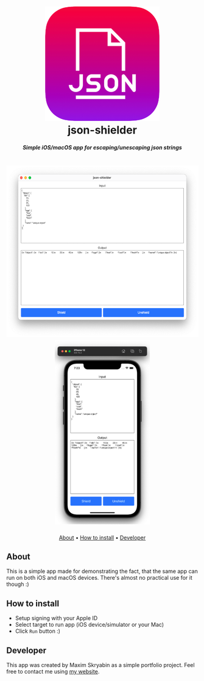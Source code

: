 <h1 align="center">
  <img src="https://raw.githubusercontent.com/moridaffy/json-shielder/master/Extra/icon.png" alt="App Icon" width="300">
  <br>
  json-shielder
  <br>
</h1>

<h5 align="center">Simple iOS/macOS app for escaping/unescaping json strings</h5>

<h1 align="center">
<img src="https://raw.githubusercontent.com/moridaffy/json-shielder/master/Extra/screenshot_mac.png" height="450"> <img src="https://raw.githubusercontent.com/moridaffy/json-shielder/master/Extra/screenshot_ios.png" width="250">
</h1>

<p align="center">
  <a href="#About">About</a> •
  <a href="#How-to-install">How to install</a> •
  <a href="#Developer">Developer</a>
</p>

## About
This is a simple app made for demonstrating the fact, that the same app can run on both iOS and macOS devices. There's almost no practical use for it though :)

## How to install
* Setup signing with your Apple ID
* Select target to run app (iOS device/simulator or your Mac)
* Click `Run` button :)

## Developer
This app was created by Maxim Skryabin as a simple portfolio project. Feel free to contact me using <a href="http://mskr.name/contact/">my website</a>.
